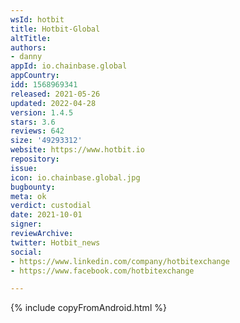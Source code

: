 ```yaml
---
wsId: hotbit
title: Hotbit-Global
altTitle: 
authors:
- danny
appId: io.chainbase.global
appCountry: 
idd: 1568969341
released: 2021-05-26
updated: 2022-04-28
version: 1.4.5
stars: 3.6
reviews: 642
size: '49293312'
website: https://www.hotbit.io
repository: 
issue: 
icon: io.chainbase.global.jpg
bugbounty: 
meta: ok
verdict: custodial
date: 2021-10-01
signer: 
reviewArchive: 
twitter: Hotbit_news
social:
- https://www.linkedin.com/company/hotbitexchange
- https://www.facebook.com/hotbitexchange

---
```


{% include copyFromAndroid.html %}
